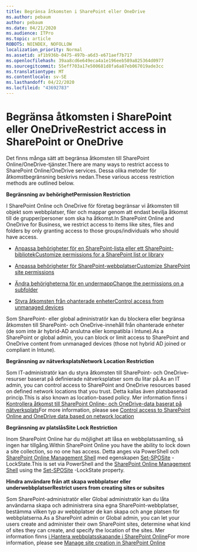 ```yaml
---
title: Begränsa åtkomsten i SharePoint eller OneDrive
ms.author: pebaum
author: pebaum
ms.date: 04/21/2020
ms.audience: ITPro
ms.topic: article
ROBOTS: NOINDEX, NOFOLLOW
localization_priority: Normal
ms.assetid: af1b936b-0475-497b-a6d3-e671aef7b717
ms.openlocfilehash: 39aa8cd6e649eca4a1e196eeb589a825364d0977
ms.sourcegitcommit: 55eff703a17e500681d8fa6a87eb067019ade3cc
ms.translationtype: MT
ms.contentlocale: sv-SE
ms.lasthandoff: 04/22/2020
ms.locfileid: "43692783"
---
```

# <a name="restrict-access-in-sharepoint-or-onedrive"></a><span data-ttu-id="fdaa6-102">Begränsa åtkomsten i SharePoint eller OneDrive</span><span class="sxs-lookup"><span data-stu-id="fdaa6-102">Restrict access in SharePoint or OneDrive</span></span>

<span data-ttu-id="fdaa6-103">Det finns många sätt att begränsa åtkomsten till SharePoint Online/OneDrive-tjänster.</span><span class="sxs-lookup"><span data-stu-id="fdaa6-103">There are many ways to restrict access to SharePoint Online/OneDrive services.</span></span> <span data-ttu-id="fdaa6-104">Dessa olika metoder för åtkomstbegränsning beskrivs nedan.</span><span class="sxs-lookup"><span data-stu-id="fdaa6-104">These various access restriction methods are outlined below.</span></span> 

<span data-ttu-id="fdaa6-105">**Begränsning av behörighet**</span><span class="sxs-lookup"><span data-stu-id="fdaa6-105">**Permission Restriction**</span></span>

<span data-ttu-id="fdaa6-106">I SharePoint Online och OneDrive för företag begränsar vi åtkomsten till objekt som webbplatser, filer och mappar genom att endast bevilja åtkomst till de grupper/personer som ska ha åtkomst.</span><span class="sxs-lookup"><span data-stu-id="fdaa6-106">In SharePoint Online and OneDrive for Business, we restrict access to items like sites, files and folders by only granting access to those groups/individuals who should have access.</span></span>

- [<span data-ttu-id="fdaa6-107">Anpassa behörigheter för en SharePoint-lista eller ett SharePoint-bibliotek</span><span class="sxs-lookup"><span data-stu-id="fdaa6-107">Customize permissions for a SharePoint list or library</span></span>](https://support.office.com/article/Customize-permissions-for-a-SharePoint-list-or-library-02d770f3-59eb-4910-a608-5f84cc297782)

- [<span data-ttu-id="fdaa6-108">Anpassa behörigheter för SharePoint-webbplatser</span><span class="sxs-lookup"><span data-stu-id="fdaa6-108">Customize SharePoint site permissions</span></span>](https://docs.microsoft.com/sharepoint/customize-sharepoint-site-permissions)

- [<span data-ttu-id="fdaa6-109">Ändra behörigheterna för en undermapp</span><span class="sxs-lookup"><span data-stu-id="fdaa6-109">Change the permissions on a subfolder</span></span>](https://support.office.com/article/Change-the-permissions-on-a-subfolder-5427BD7C-F20A-4F75-8CF2-5359DD45A1A6)

- [<span data-ttu-id="fdaa6-110">Styra åtkomsten från ohanterade enheter</span><span class="sxs-lookup"><span data-stu-id="fdaa6-110">Control access from unmanaged devices</span></span>](https://docs.microsoft.com/sharepoint/control-access-from-unmanaged-devices)

<span data-ttu-id="fdaa6-111">Som SharePoint- eller global administratör kan du blockera eller begränsa åtkomsten till SharePoint- och OneDrive-innehåll från ohanterade enheter (de som inte är hybrid-AD anslutna eller kompatibla i Intune).</span><span class="sxs-lookup"><span data-stu-id="fdaa6-111">As a SharePoint or global admin, you can block or limit access to SharePoint and OneDrive content from unmanaged devices (those not hybrid AD joined or compliant in Intune).</span></span>

<span data-ttu-id="fdaa6-112">**Begränsning av nätverksplats**</span><span class="sxs-lookup"><span data-stu-id="fdaa6-112">**Network Location Restriction**</span></span>

<span data-ttu-id="fdaa6-113">Som IT-administratör kan du styra åtkomsten till SharePoint- och OneDrive-resurser baserat på definierade nätverksplatser som du litar på.</span><span class="sxs-lookup"><span data-stu-id="fdaa6-113">As an IT admin, you can control access to SharePoint and OneDrive resources based on defined network locations that you trust.</span></span> <span data-ttu-id="fdaa6-114">Detta kallas även platsbaserad princip.</span><span class="sxs-lookup"><span data-stu-id="fdaa6-114">This is also known as location-based policy.</span></span> <span data-ttu-id="fdaa6-115">Mer information finns i [Kontrollera åtkomst till SharePoint Online- och OneDrive-data baserat på nätverksplats](https://docs.microsoft.com/sharepoint/control-access-based-on-network-location)</span><span class="sxs-lookup"><span data-stu-id="fdaa6-115">For more information, please see [Control access to SharePoint Online and OneDrive data based on network location](https://docs.microsoft.com/sharepoint/control-access-based-on-network-location)</span></span>

<span data-ttu-id="fdaa6-116">**Begränsning av platslås**</span><span class="sxs-lookup"><span data-stu-id="fdaa6-116">**Site Lock Restriction**</span></span> 

<span data-ttu-id="fdaa6-117">Inom SharePoint Online har du möjlighet att låsa en webbplatssamling, så ingen har tillgång.</span><span class="sxs-lookup"><span data-stu-id="fdaa6-117">Within SharePoint Online you have the ability to lock down a site collection, so no one has access.</span></span> <span data-ttu-id="fdaa6-118">Detta anges via PowerShell och [SharePoint Online Management Shell](https://docs.microsoft.com/powershell/sharepoint/sharepoint-online/connect-sharepoint-online?view=sharepoint-ps) med egenskapen [Set-SPOSite](https://docs.microsoft.com/powershell/module/sharepoint-online/set-sposite?view=sharepoint-ps) -LockState.</span><span class="sxs-lookup"><span data-stu-id="fdaa6-118">This is set via PowerShell and the [SharePoint Online Management Shell](https://docs.microsoft.com/powershell/sharepoint/sharepoint-online/connect-sharepoint-online?view=sharepoint-ps) using the [Set-SPOSite](https://docs.microsoft.com/powershell/module/sharepoint-online/set-sposite?view=sharepoint-ps) -LockState property.</span></span>

<span data-ttu-id="fdaa6-119">**Hindra användare från att skapa webbplatser eller underwebbplatser**</span><span class="sxs-lookup"><span data-stu-id="fdaa6-119">**Restrict users from creating sites or subsites**</span></span>

<span data-ttu-id="fdaa6-120">Som SharePoint-administratör eller Global administratör kan du låta användarna skapa och administrera sina egna SharePoint-webbplatser, bestämma vilken typ av webbplatser de kan skapa och ange platsen för webbplatserna.</span><span class="sxs-lookup"><span data-stu-id="fdaa6-120">As a SharePoint admin or Global admin, you can let your users create and administer their own SharePoint sites, determine what kind of sites they can create, and specify the location of the sites.</span></span> <span data-ttu-id="fdaa6-121">Mer information finns [i Hantera webbplatsskapande i SharePoint Online](https://docs.microsoft.com/sharepoint/manage-site-creation)</span><span class="sxs-lookup"><span data-stu-id="fdaa6-121">For more information, please see [Manage site creation in SharePoint Online](https://docs.microsoft.com/sharepoint/manage-site-creation)</span></span>

